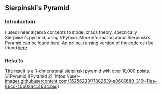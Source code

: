 ﻿
## Sierpinski's Pyramid
### Introduction
I used linear algebra concepts to model chaos theory, specifically Sierpinski’s pyramid, using VPython. More information about Sierpinski’s Pyramid can be found [here](https://en.wikipedia.org/wiki/Sierpi%C5%84ski_triangle). 
An online, running version of the code can be found [here](https://trinket.io/glowscript/06a1627be1)

### Results
The result is a 3-dimensional sierpinski pyramid with over 10,000 points.
![Pyramid](https://user-images.githubusercontent.com/35256233/71882381-5545f380-316f-11ea-9fdc-211d225cc033.png)
![Pyramid 2] (https://user-images.githubusercontent.com/35256233/71882539-a0600680-316f-11ea-86cc-40b02a4c4604.png)


